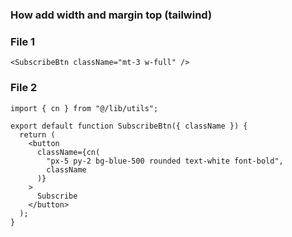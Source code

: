 ### How add width and margin top (tailwind)

### File 1

    <SubscribeBtn className="mt-3 w-full" />

### File 2

    import { cn } from "@/lib/utils";
    
    export default function SubscribeBtn({ className }) {
      return (
        <button
          className={cn(
            "px-5 py-2 bg-blue-500 rounded text-white font-bold",
            className
          )}
        >
          Subscribe
        </button>
      );
    }
